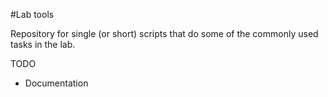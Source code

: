 #Lab tools

Repository for single (or short) scripts that do some of the commonly used tasks in the lab.

TODO
- Documentation
